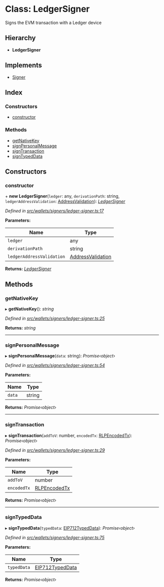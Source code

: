 # Class: LedgerSigner

Signs the EVM transaction with a Ledger device

## Hierarchy

* **LedgerSigner**

## Implements

* [Signer](../interfaces/_wallets_signers_signer_.signer.md)

## Index

### Constructors

* [constructor](_wallets_signers_ledger_signer_.ledgersigner.md#constructor)

### Methods

* [getNativeKey](_wallets_signers_ledger_signer_.ledgersigner.md#getnativekey)
* [signPersonalMessage](_wallets_signers_ledger_signer_.ledgersigner.md#signpersonalmessage)
* [signTransaction](_wallets_signers_ledger_signer_.ledgersigner.md#signtransaction)
* [signTypedData](_wallets_signers_ledger_signer_.ledgersigner.md#signtypeddata)

## Constructors

###  constructor

\+ **new LedgerSigner**(`ledger`: any, `derivationPath`: string, `ledgerAddressValidation`: [AddressValidation](../enums/_wallets_ledger_wallet_.addressvalidation.md)): *[LedgerSigner](_wallets_signers_ledger_signer_.ledgersigner.md)*

*Defined in [src/wallets/signers/ledger-signer.ts:17](https://github.com/celo-org/celo-monorepo/blob/master/packages/contractkit/src/wallets/signers/ledger-signer.ts#L17)*

**Parameters:**

Name | Type |
------ | ------ |
`ledger` | any |
`derivationPath` | string |
`ledgerAddressValidation` | [AddressValidation](../enums/_wallets_ledger_wallet_.addressvalidation.md) |

**Returns:** *[LedgerSigner](_wallets_signers_ledger_signer_.ledgersigner.md)*

## Methods

###  getNativeKey

▸ **getNativeKey**(): *string*

*Defined in [src/wallets/signers/ledger-signer.ts:25](https://github.com/celo-org/celo-monorepo/blob/master/packages/contractkit/src/wallets/signers/ledger-signer.ts#L25)*

**Returns:** *string*

___

###  signPersonalMessage

▸ **signPersonalMessage**(`data`: string): *Promise‹object›*

*Defined in [src/wallets/signers/ledger-signer.ts:54](https://github.com/celo-org/celo-monorepo/blob/master/packages/contractkit/src/wallets/signers/ledger-signer.ts#L54)*

**Parameters:**

Name | Type |
------ | ------ |
`data` | string |

**Returns:** *Promise‹object›*

___

###  signTransaction

▸ **signTransaction**(`addToV`: number, `encodedTx`: [RLPEncodedTx](../interfaces/_utils_signing_utils_.rlpencodedtx.md)): *Promise‹object›*

*Defined in [src/wallets/signers/ledger-signer.ts:29](https://github.com/celo-org/celo-monorepo/blob/master/packages/contractkit/src/wallets/signers/ledger-signer.ts#L29)*

**Parameters:**

Name | Type |
------ | ------ |
`addToV` | number |
`encodedTx` | [RLPEncodedTx](../interfaces/_utils_signing_utils_.rlpencodedtx.md) |

**Returns:** *Promise‹object›*

___

###  signTypedData

▸ **signTypedData**(`typedData`: [EIP712TypedData](../interfaces/_utils_sign_typed_data_utils_.eip712typeddata.md)): *Promise‹object›*

*Defined in [src/wallets/signers/ledger-signer.ts:75](https://github.com/celo-org/celo-monorepo/blob/master/packages/contractkit/src/wallets/signers/ledger-signer.ts#L75)*

**Parameters:**

Name | Type |
------ | ------ |
`typedData` | [EIP712TypedData](../interfaces/_utils_sign_typed_data_utils_.eip712typeddata.md) |

**Returns:** *Promise‹object›*
